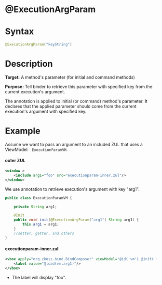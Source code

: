 # @ExecutionArgParam

Syntax
======

``` java
@ExecutionArgParam("keyString")
```

Description
===========

**Target:** A method's parameter (for initial and command methods)

**Purpose:** Tell binder to retrieve this parameter with specified key from the current execution's argument.

The annotation is applied to initial (or command) method's parameter. It declares that the applied parameter should come from the current execution's argument with specified key.

Example
=======

Assume we want to pass an argument to an included ZUL that uses a ViewModel: ` ExecutionParamVM`.

#### outer ZUL
``` xml
<window >
    <include arg1="foo" src="executionparam-inner.zul"/>
</window>
```

We use annotation to retrieve execution's argument with key "arg1".

``` java
public class ExecutionParamVM {

    private String arg1;

    @Init
    public void init(@ExecutionArgParam("arg1") String arg1) {
        this.arg1 = arg1;
    }
    //setter, getter, and others
}
```

#### executionparam-inner.zul
``` xml
<vbox apply="org.zkoss.bind.BindComposer" viewModel="@id('vm') @init('foo.ExecutionParamVM')">
    <label value="@load(vm.arg1)"/>
</vbox>
```

-   The label will display "foo".

